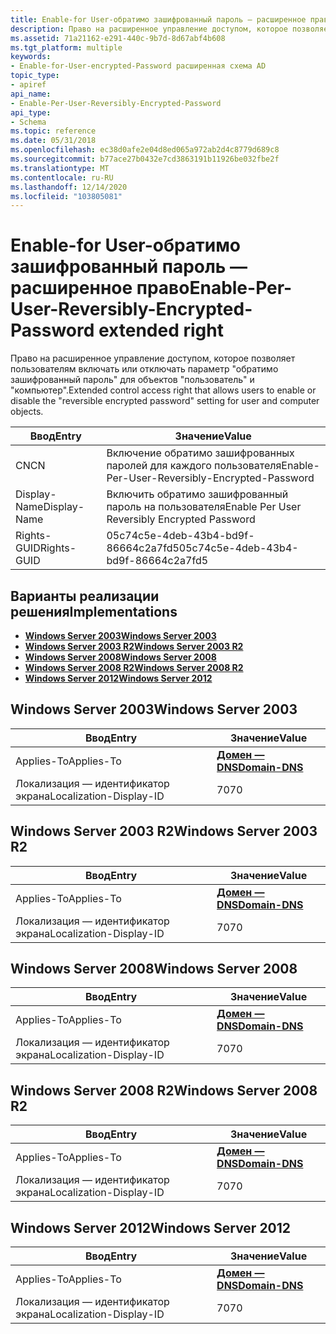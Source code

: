 ```yaml
---
title: Enable-for User-обратимо зашифрованный пароль — расширенное право
description: Право на расширенное управление доступом, которое позволяет пользователям включать или отключать обратимо зашифрованный пароль \ 0034; параметр для объектов User и Computer.
ms.assetid: 71a21162-e291-440c-9b7d-8d67abf4b608
ms.tgt_platform: multiple
keywords:
- Enable-for-User-encrypted-Password расширенная схема AD
topic_type:
- apiref
api_name:
- Enable-Per-User-Reversibly-Encrypted-Password
api_type:
- Schema
ms.topic: reference
ms.date: 05/31/2018
ms.openlocfilehash: ec38d0afe2e04d8ed065a972ab2d4c8779d689c8
ms.sourcegitcommit: b77ace27b0432e7cd3863191b11926be032fbe2f
ms.translationtype: MT
ms.contentlocale: ru-RU
ms.lasthandoff: 12/14/2020
ms.locfileid: "103805081"
---
```

# <a name="enable-per-user-reversibly-encrypted-password-extended-right"></a><span data-ttu-id="f7424-104">Enable-for User-обратимо зашифрованный пароль — расширенное право</span><span class="sxs-lookup"><span data-stu-id="f7424-104">Enable-Per-User-Reversibly-Encrypted-Password extended right</span></span>

<span data-ttu-id="f7424-105">Право на расширенное управление доступом, которое позволяет пользователям включать или отключать параметр "обратимо зашифрованный пароль" для объектов "пользователь" и "компьютер".</span><span class="sxs-lookup"><span data-stu-id="f7424-105">Extended control access right that allows users to enable or disable the "reversible encrypted password" setting for user and computer objects.</span></span>



| <span data-ttu-id="f7424-106">Ввод</span><span class="sxs-lookup"><span data-stu-id="f7424-106">Entry</span></span> | <span data-ttu-id="f7424-107">Значение</span><span class="sxs-lookup"><span data-stu-id="f7424-107">Value</span></span> |
|--------------|-----------------------------------------------|
| <span data-ttu-id="f7424-108">CN</span><span class="sxs-lookup"><span data-stu-id="f7424-108">CN</span></span>           | <span data-ttu-id="f7424-109">Включение обратимо зашифрованных паролей для каждого пользователя</span><span class="sxs-lookup"><span data-stu-id="f7424-109">Enable-Per-User-Reversibly-Encrypted-Password</span></span> |
| <span data-ttu-id="f7424-110">Display-Name</span><span class="sxs-lookup"><span data-stu-id="f7424-110">Display-Name</span></span> | <span data-ttu-id="f7424-111">Включить обратимо зашифрованный пароль на пользователя</span><span class="sxs-lookup"><span data-stu-id="f7424-111">Enable Per User Reversibly Encrypted Password</span></span> |
| <span data-ttu-id="f7424-112">Rights-GUID</span><span class="sxs-lookup"><span data-stu-id="f7424-112">Rights-GUID</span></span>  | <span data-ttu-id="f7424-113">05c74c5e-4deb-43b4-bd9f-86664c2a7fd5</span><span class="sxs-lookup"><span data-stu-id="f7424-113">05c74c5e-4deb-43b4-bd9f-86664c2a7fd5</span></span>          |



## <a name="implementations"></a><span data-ttu-id="f7424-114">Варианты реализации решения</span><span class="sxs-lookup"><span data-stu-id="f7424-114">Implementations</span></span>

-   [<span data-ttu-id="f7424-115">**Windows Server 2003**</span><span class="sxs-lookup"><span data-stu-id="f7424-115">**Windows Server 2003**</span></span>](#windows-server-2003)
-   [<span data-ttu-id="f7424-116">**Windows Server 2003 R2**</span><span class="sxs-lookup"><span data-stu-id="f7424-116">**Windows Server 2003 R2**</span></span>](#windows-server-2003-r2)
-   [<span data-ttu-id="f7424-117">**Windows Server 2008**</span><span class="sxs-lookup"><span data-stu-id="f7424-117">**Windows Server 2008**</span></span>](#windows-server-2008)
-   [<span data-ttu-id="f7424-118">**Windows Server 2008 R2**</span><span class="sxs-lookup"><span data-stu-id="f7424-118">**Windows Server 2008 R2**</span></span>](#windows-server-2008-r2)
-   [<span data-ttu-id="f7424-119">**Windows Server 2012**</span><span class="sxs-lookup"><span data-stu-id="f7424-119">**Windows Server 2012**</span></span>](#windows-server-2012)

## <a name="windows-server-2003"></a><span data-ttu-id="f7424-120">Windows Server 2003</span><span class="sxs-lookup"><span data-stu-id="f7424-120">Windows Server 2003</span></span>



| <span data-ttu-id="f7424-121">Ввод</span><span class="sxs-lookup"><span data-stu-id="f7424-121">Entry</span></span> | <span data-ttu-id="f7424-122">Значение</span><span class="sxs-lookup"><span data-stu-id="f7424-122">Value</span></span> |
|-------------------------|----------------------------------------------|
| <span data-ttu-id="f7424-123">Applies-To</span><span class="sxs-lookup"><span data-stu-id="f7424-123">Applies-To</span></span>              | [<span data-ttu-id="f7424-124">**Домен — DNS**</span><span class="sxs-lookup"><span data-stu-id="f7424-124">**Domain-DNS**</span></span>](c-domaindns.md)<br/> |
| <span data-ttu-id="f7424-125">Локализация — идентификатор экрана</span><span class="sxs-lookup"><span data-stu-id="f7424-125">Localization-Display-ID</span></span> | <span data-ttu-id="f7424-126">70</span><span class="sxs-lookup"><span data-stu-id="f7424-126">70</span></span>                                           |



## <a name="windows-server-2003-r2"></a><span data-ttu-id="f7424-127">Windows Server 2003 R2</span><span class="sxs-lookup"><span data-stu-id="f7424-127">Windows Server 2003 R2</span></span>



| <span data-ttu-id="f7424-128">Ввод</span><span class="sxs-lookup"><span data-stu-id="f7424-128">Entry</span></span> | <span data-ttu-id="f7424-129">Значение</span><span class="sxs-lookup"><span data-stu-id="f7424-129">Value</span></span> |
|-------------------------|----------------------------------------------|
| <span data-ttu-id="f7424-130">Applies-To</span><span class="sxs-lookup"><span data-stu-id="f7424-130">Applies-To</span></span>              | [<span data-ttu-id="f7424-131">**Домен — DNS**</span><span class="sxs-lookup"><span data-stu-id="f7424-131">**Domain-DNS**</span></span>](c-domaindns.md)<br/> |
| <span data-ttu-id="f7424-132">Локализация — идентификатор экрана</span><span class="sxs-lookup"><span data-stu-id="f7424-132">Localization-Display-ID</span></span> | <span data-ttu-id="f7424-133">70</span><span class="sxs-lookup"><span data-stu-id="f7424-133">70</span></span>                                           |



## <a name="windows-server-2008"></a><span data-ttu-id="f7424-134">Windows Server 2008</span><span class="sxs-lookup"><span data-stu-id="f7424-134">Windows Server 2008</span></span>



| <span data-ttu-id="f7424-135">Ввод</span><span class="sxs-lookup"><span data-stu-id="f7424-135">Entry</span></span> | <span data-ttu-id="f7424-136">Значение</span><span class="sxs-lookup"><span data-stu-id="f7424-136">Value</span></span> |
|-------------------------|----------------------------------------------|
| <span data-ttu-id="f7424-137">Applies-To</span><span class="sxs-lookup"><span data-stu-id="f7424-137">Applies-To</span></span>              | [<span data-ttu-id="f7424-138">**Домен — DNS**</span><span class="sxs-lookup"><span data-stu-id="f7424-138">**Domain-DNS**</span></span>](c-domaindns.md)<br/> |
| <span data-ttu-id="f7424-139">Локализация — идентификатор экрана</span><span class="sxs-lookup"><span data-stu-id="f7424-139">Localization-Display-ID</span></span> | <span data-ttu-id="f7424-140">70</span><span class="sxs-lookup"><span data-stu-id="f7424-140">70</span></span>                                           |



## <a name="windows-server-2008-r2"></a><span data-ttu-id="f7424-141">Windows Server 2008 R2</span><span class="sxs-lookup"><span data-stu-id="f7424-141">Windows Server 2008 R2</span></span>



| <span data-ttu-id="f7424-142">Ввод</span><span class="sxs-lookup"><span data-stu-id="f7424-142">Entry</span></span> | <span data-ttu-id="f7424-143">Значение</span><span class="sxs-lookup"><span data-stu-id="f7424-143">Value</span></span> |
|-------------------------|----------------------------------------------|
| <span data-ttu-id="f7424-144">Applies-To</span><span class="sxs-lookup"><span data-stu-id="f7424-144">Applies-To</span></span>              | [<span data-ttu-id="f7424-145">**Домен — DNS**</span><span class="sxs-lookup"><span data-stu-id="f7424-145">**Domain-DNS**</span></span>](c-domaindns.md)<br/> |
| <span data-ttu-id="f7424-146">Локализация — идентификатор экрана</span><span class="sxs-lookup"><span data-stu-id="f7424-146">Localization-Display-ID</span></span> | <span data-ttu-id="f7424-147">70</span><span class="sxs-lookup"><span data-stu-id="f7424-147">70</span></span>                                           |



## <a name="windows-server-2012"></a><span data-ttu-id="f7424-148">Windows Server 2012</span><span class="sxs-lookup"><span data-stu-id="f7424-148">Windows Server 2012</span></span>



| <span data-ttu-id="f7424-149">Ввод</span><span class="sxs-lookup"><span data-stu-id="f7424-149">Entry</span></span> | <span data-ttu-id="f7424-150">Значение</span><span class="sxs-lookup"><span data-stu-id="f7424-150">Value</span></span> |
|-------------------------|----------------------------------------------|
| <span data-ttu-id="f7424-151">Applies-To</span><span class="sxs-lookup"><span data-stu-id="f7424-151">Applies-To</span></span>              | [<span data-ttu-id="f7424-152">**Домен — DNS**</span><span class="sxs-lookup"><span data-stu-id="f7424-152">**Domain-DNS**</span></span>](c-domaindns.md)<br/> |
| <span data-ttu-id="f7424-153">Локализация — идентификатор экрана</span><span class="sxs-lookup"><span data-stu-id="f7424-153">Localization-Display-ID</span></span> | <span data-ttu-id="f7424-154">70</span><span class="sxs-lookup"><span data-stu-id="f7424-154">70</span></span>                                           |



 

 





